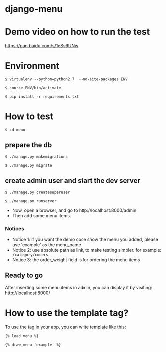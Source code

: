 # django-menu

# Demo video on how to run the test
https://pan.baidu.com/s/1eSs6UNw

# Environment
`$ virtualenv --python=python2.7  --no-site-packages ENV`

`$ source ENV/bin/activate`

`$ pip install -r requirements.txt`

# How to test
`$ cd menu`
## prepare the db
`$ ./manage.py makemigrations`

`$ ./manage.py migrate`
## create admin user and start the dev server
`$ ./manage.py createsuperuser`

`$ ./manage.py runserver`

* Now, open a browser, and go to http://localhost:8000/admin
* Then add some menu items.
### Notices
* Notice 1: if you want the demo code show the menu you added, please use 'example' as the menu_name
* Notice 2: use absolute path as link, to make testing simpler. for example:
`          /category/coders`
* Notice 3: the order_weight field is for ordering the menu items

## Ready to go
After inserting some menu items in admin, you can display it by visiting: http://localhost:8000/

# How to use the template tag?
To use the tag in your app, you can write template like this:


`{% load menu %}`

`{% draw_menu 'example' %}`

